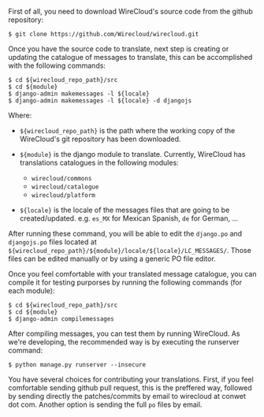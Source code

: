 First of all, you need to download WireCloud's source code from the github
repository:

    $ git clone https://github.com/Wirecloud/wirecloud.git

Once you have the source code to translate, next step is creating or updating
the catalogue of messages to translate, this can be accomplished with the
following commands:

    $ cd ${wirecloud_repo_path}/src
    $ cd ${module}
    $ django-admin makemessages -l ${locale}
    $ django-admin makemessages -l ${locale} -d djangojs

Where:

- `${wirecloud_repo_path}` is the path where the working copy of the WireCloud's
  git repository has been downloaded.

- `${module}` is the django module to translate. Currently, WireCloud has
  translations catalogues in the following modules:

    - `wirecloud/commons`
    - `wirecloud/catalogue`
    - `wirecloud/platform`

- `${locale}` is the locale of the messages files that are going to be
  created/updated. e.g. `es_MX`  for Mexican Spanish, `de` for German, ...

After running these command, you will be able to edit the `django.po` and
`djangojs.po` files located at
`${wirecloud_repo_path}/${module}/locale/${locale}/LC_MESSAGES/`. Those files
can be edited manually or by using a generic PO file editor.

Once you feel comfortable with your translated message catalogue, you can
compile it for testing purporses by running the following commands (for each
module):

    $ cd ${wirecloud_repo_path}/src
    $ cd ${module}
    $ django-admin compilemessages

After compiling messages, you can test them by running WireCloud. As we're
developing, the recommended way is by executing the runserver command:

    $ python manage.py runserver --insecure

You have several choices for contributing your translations. First, if you feel
comfortable sending github pull request, this is the preffered way, followed by
sending directly the patches/commits by email to wirecloud at conwet dot com.
Another option is sending the full `po` files by email.
